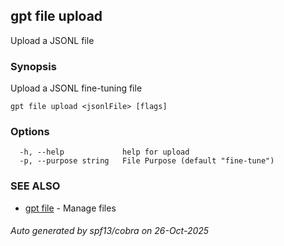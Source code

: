 ## gpt file upload

Upload a JSONL file

### Synopsis

Upload a JSONL fine-tuning file

```
gpt file upload <jsonlFile> [flags]
```

### Options

```
  -h, --help             help for upload
  -p, --purpose string   File Purpose (default "fine-tune")
```

### SEE ALSO

* [gpt file](gpt_file.md)	 - Manage files

###### Auto generated by spf13/cobra on 26-Oct-2025
